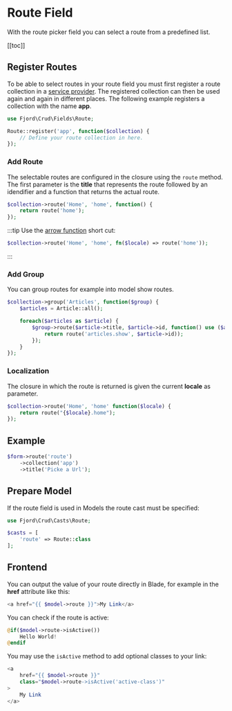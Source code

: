 # Route Field

With the route picker field you can select a route from a predefined list.

[[toc]]

## Register Routes

To be able to select routes in your route field you must first register a route collection in a [service provider](https://laravel.com/docs/7.x/providers). The registered collection can then be used again and again in different places. The following example registers a collection with the name **app**.

```php
use Fjord\Crud\Fields\Route;

Route::register('app', function($collection) {
    // Define your route collection in here.
});
```

### Add Route

The selectable routes are configured in the closure using the `route` method. The first parameter is the **title** that represents the route followed by an idendifier and a function that returns the actual route.

```php
$collection->route('Home', 'home', function() {
    return route('home');
});
```

:::tip
Use the [arrow function](https://www.php.net/manual/en/functions.arrow.php) short cut:

```php
$collection->route('Home', 'home', fn($locale) => route('home'));
```

:::

### Add Group

You can group routes for example into model show routes.

```php
$collection->group('Articles', function($group) {
    $articles = Article::all();

    foreach($articles as $article) {
        $group->route($article->title, $article->id, function() use ($article) {
            return route('articles.show', $article->id));
        });
    }
});
```

### Localization

The closure in which the route is returned is given the current **locale** as parameter.

```php
$collection->route('Home', 'home' function($locale) {
    return route("{$locale}.home");
});
```

## Example

```php
$form->route('route')
    ->collection('app')
    ->title('Picke a Url');
```

## Prepare Model

If the route field is used in Models the route cast must be specified:

```php
use Fjord\Crud\Casts\Route;

$casts = [
    'route' => Route::class
];
```

## Frontend

You can output the value of your route directly in Blade, for example in the **href** attribute like this:

```php
<a href="{{ $model->route }}">My Link</a>
```

You can check if the route is active:

```php
@if($model->route->isActive())
    Hello World!
@endif
```

You may use the `isActive` method to add optional classes to your link:

```php
<a
    href="{{ $model->route }}"
    class="$model->route->isActive('active-class')"
>
    My Link
</a>
```
